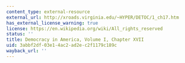 ```yaml
---
content_type: external-resource
external_url: http://xroads.virginia.edu/~HYPER/DETOC/1_ch17.htm
has_external_license_warning: true
license: https://en.wikipedia.org/wiki/All_rights_reserved
status: ''
title: Democracy in America, Volume I, Chapter XVII
uid: 3abbf2df-03e1-4ac2-ad2e-c2f1179c189c
wayback_url: ''
---
```

